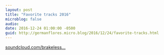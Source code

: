 ```yaml
---
layout: post
title: "Favorite tracks 2016"
microblog: false
audio: 
date: 2016-12-24 01:00:00 -0500
guid: http://germanflores.micro.blog/2016/12/24/favorite-tracks.html
---
```

[soundcloud.com/brakeless...](https://soundcloud.com/brakeless/sets/best2016)
